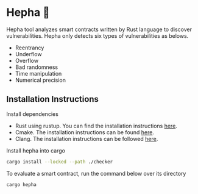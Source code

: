 # Hepha 🦔

Hepha tool analyzes smart contracts written by Rust language to discover vulnerabilities. Hepha only detects six types of vulnerabilities as belows.

- Reentrancy
- Underflow
- Overflow
- Bad randomness
- Time manipulation
- Numerical precision

## Installation Instructions

Install dependencies

- Rust using rustup. You can find the installation instructions [here](https://doc.rust-lang.org/book/ch01-01-installation.html).
- Cmake. The installation instructions can be found [here](https://cmake.org/install/).
- Clang. The installation instructions can be followed [here](https://clang.llvm.org/get_started.html).

Install hepha into cargo

```bash
cargo install --locked --path ./checker
```

To evaluate a smart contract, run the command below over its directory

```bash
cargo hepha
```
